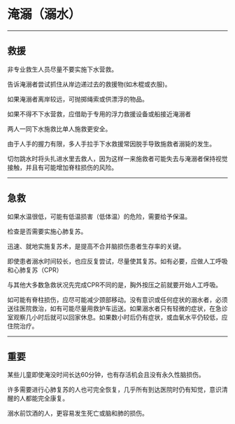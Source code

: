 # 淹溺（溺水）

---

## 救援

非专业救生人员尽量不要实施下水营救。



告诉淹溺者尝试抓住从岸边递过去的救援物\(如木棍或衣服\)。

如果淹溺者离岸较远，可抛掷绳索或供漂浮的物品。

如果不得不下水营救，应借助于专用的浮力救援设备或船接近淹溺者



两人一同下水施救比单人施救更安全。

由于人手的握力有限，多人手拉手下水救援常因脱手导致施救者溺毙的发生。

切勿跳水时将头扎进水里去救人，因为这样一来施救者可能失去与淹溺者保持视觉接触，并且有可能增加脊柱损伤的风险。

---

## 急救

如果水温很低，可能有低温损害（低体温）的危险，需要给予保温。

检查是否需要实施心肺复苏。

迅速、就地实施复苏术，是提高不合并脑损伤患者生存率的关键。

即使患者溺水时间较长，也应反复尝试，尽量使其复苏。如有必要，应做人工呼吸和心肺复苏（CPR）

与其他大多数急救状况先完成CPR不同的是，胸外按压之前就要开始人工呼吸。

如可能有脊柱损伤，应尽可能减少颈部移动。没有意识或任何症状的溺水者，必须送往医院救治，如有可能尽量用救护车运送。如果溺水者只有轻微的症状，在急诊室观察几小时后就可以回家休息。如果数小时后仍有症状，或血氧水平仍较低，应住院治疗。

---

## 重要

某些儿童即使淹没时间长达60分钟，也有存活机会且没有永久性脑损伤。

许多需要进行心肺复苏的人也可完全恢复，几乎所有到达医院时仍有知觉，意识清醒的人都能完全康复。

溺水前饮酒的人，更容易发生死亡或脑和肺的损伤。

